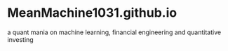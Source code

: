 # MeanMachine1031.github.io
a quant mania on machine learning, financial engineering and quantitative investing
